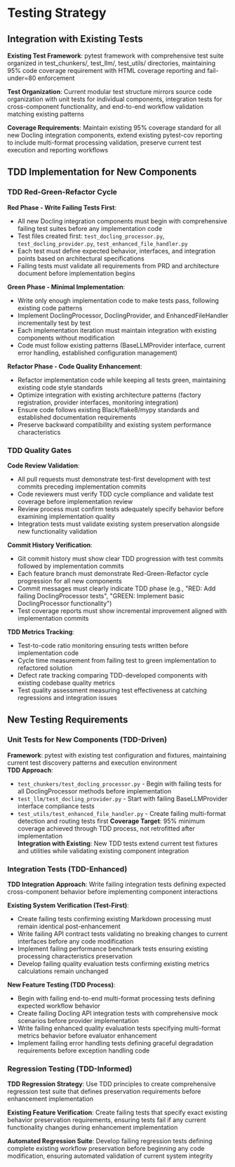 # Testing Strategy

## **Integration with Existing Tests**

**Existing Test Framework**: pytest framework with comprehensive test suite organized in test_chunkers/, test_llm/, test_utils/ directories, maintaining 95% code coverage requirement with HTML coverage reporting and fail-under=80 enforcement

**Test Organization**: Current modular test structure mirrors source code organization with unit tests for individual components, integration tests for cross-component functionality, and end-to-end workflow validation matching existing patterns

**Coverage Requirements**: Maintain existing 95% coverage standard for all new Docling integration components, extend existing pytest-cov reporting to include multi-format processing validation, preserve current test execution and reporting workflows

## **TDD Implementation for New Components**

### **TDD Red-Green-Refactor Cycle**

**Red Phase - Write Failing Tests First**:
- All new Docling integration components must begin with comprehensive failing test suites before any implementation code
- Test files created first: `test_docling_processor.py`, `test_docling_provider.py`, `test_enhanced_file_handler.py`
- Each test must define expected behavior, interfaces, and integration points based on architectural specifications
- Failing tests must validate all requirements from PRD and architecture document before implementation begins

**Green Phase - Minimal Implementation**:
- Write only enough implementation code to make tests pass, following existing code patterns
- Implement DoclingProcessor, DoclingProvider, and EnhancedFileHandler incrementally test by test
- Each implementation iteration must maintain integration with existing components without modification
- Code must follow existing patterns (BaseLLMProvider interface, current error handling, established configuration management)

**Refactor Phase - Code Quality Enhancement**:
- Refactor implementation code while keeping all tests green, maintaining existing code style standards
- Optimize integration with existing architecture patterns (factory registration, provider interfaces, monitoring integration)
- Ensure code follows existing Black/flake8/mypy standards and established documentation requirements
- Preserve backward compatibility and existing system performance characteristics

### **TDD Quality Gates**

**Code Review Validation**:
- All pull requests must demonstrate test-first development with test commits preceding implementation commits
- Code reviewers must verify TDD cycle compliance and validate test coverage before implementation review
- Review process must confirm tests adequately specify behavior before examining implementation quality
- Integration tests must validate existing system preservation alongside new functionality validation

**Commit History Verification**:
- Git commit history must show clear TDD progression with test commits followed by implementation commits
- Each feature branch must demonstrate Red-Green-Refactor cycle progression for all new components
- Commit messages must clearly indicate TDD phase (e.g., "RED: Add failing DoclingProcessor tests", "GREEN: Implement basic DoclingProcessor functionality")
- Test coverage reports must show incremental improvement aligned with implementation commits

**TDD Metrics Tracking**:
- Test-to-code ratio monitoring ensuring tests written before implementation code
- Cycle time measurement from failing test to green implementation to refactored solution
- Defect rate tracking comparing TDD-developed components with existing codebase quality metrics
- Test quality assessment measuring test effectiveness at catching regressions and integration issues

## **New Testing Requirements**

### **Unit Tests for New Components (TDD-Driven)**

**Framework**: pytest with existing test configuration and fixtures, maintaining current test discovery patterns and execution environment  
**TDD Approach**: 
- `test_chunkers/test_docling_processor.py` - Begin with failing tests for all DoclingProcessor methods before implementation
- `test_llm/test_docling_provider.py` - Start with failing BaseLLMProvider interface compliance tests
- `test_utils/test_enhanced_file_handler.py` - Create failing multi-format detection and routing tests first
**Coverage Target**: 95% minimum coverage achieved through TDD process, not retrofitted after implementation  
**Integration with Existing**: New TDD tests extend current test fixtures and utilities while validating existing component integration

### **Integration Tests (TDD-Enhanced)**

**TDD Integration Approach**: Write failing integration tests defining expected cross-component behavior before implementing component interactions

**Existing System Verification (Test-First)**:
- Create failing tests confirming existing Markdown processing must remain identical post-enhancement
- Write failing API contract tests validating no breaking changes to current interfaces before any code modification
- Implement failing performance benchmark tests ensuring existing processing characteristics preservation
- Develop failing quality evaluation tests confirming existing metrics calculations remain unchanged

**New Feature Testing (TDD Process)**:
- Begin with failing end-to-end multi-format processing tests defining expected workflow behavior
- Create failing Docling API integration tests with comprehensive mock scenarios before provider implementation
- Write failing enhanced quality evaluation tests specifying multi-format metrics behavior before evaluator enhancement
- Implement failing error handling tests defining graceful degradation requirements before exception handling code

### **Regression Testing (TDD-Informed)**

**TDD Regression Strategy**: Use TDD principles to create comprehensive regression test suite that defines preservation requirements before enhancement implementation

**Existing Feature Verification**: Create failing tests that specify exact existing behavior preservation requirements, ensuring tests fail if any current functionality changes during enhancement implementation

**Automated Regression Suite**: Develop failing regression tests defining complete existing workflow preservation before beginning any code modification, ensuring automated validation of current system integrity
